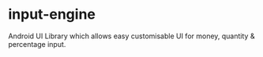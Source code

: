 # input-engine
Android UI Library which allows easy customisable UI for money, quantity &amp; percentage input.
